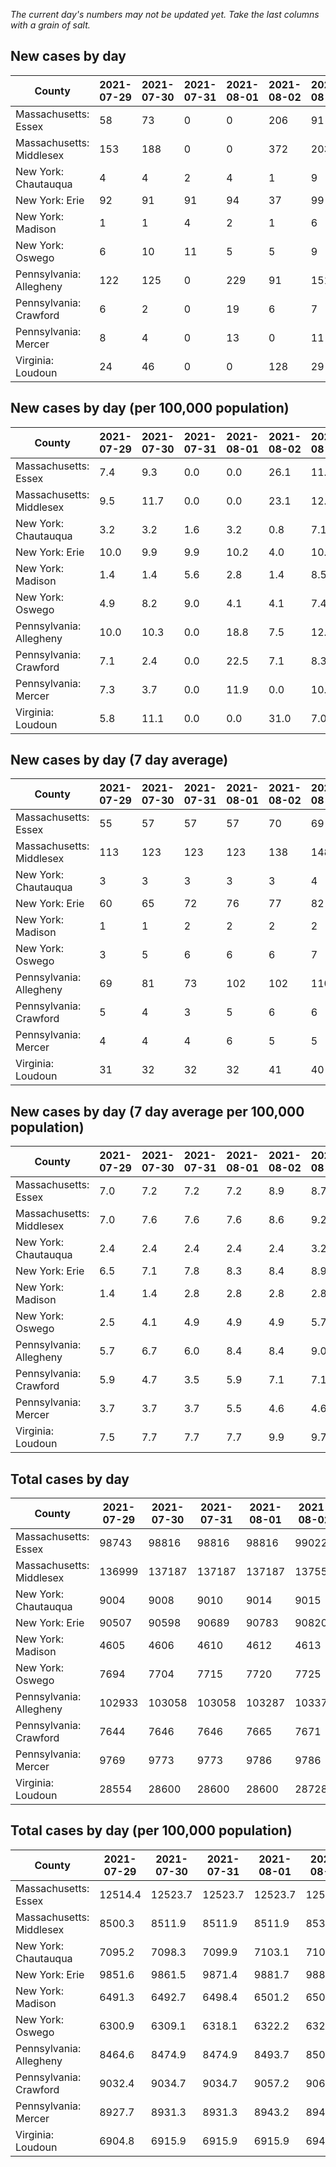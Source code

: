 _The current day's numbers may not be updated yet. Take the last columns with a grain of salt._
## New cases by day

| County | 2021-07-29 | 2021-07-30 | 2021-07-31 | 2021-08-01 | 2021-08-02 | 2021-08-03 | 2021-08-04 |
| --- | --- | --- | --- | --- | --- | --- | --- |
| Massachusetts: Essex | 58 | 73 | 0 | 0 | 206 | 91 | 90 |
| Massachusetts: Middlesex | 153 | 188 | 0 | 0 | 372 | 203 | 193 |
| New York: Chautauqua | 4 | 4 | 2 | 4 | 1 | 9 | 8 |
| New York: Erie | 92 | 91 | 91 | 94 | 37 | 99 | 84 |
| New York: Madison | 1 | 1 | 4 | 2 | 1 | 6 | 8 |
| New York: Oswego | 6 | 10 | 11 | 5 | 5 | 9 | 11 |
| Pennsylvania: Allegheny | 122 | 125 | 0 | 229 | 91 | 151 | 117 |
| Pennsylvania: Crawford | 6 | 2 | 0 | 19 | 6 | 7 | 9 |
| Pennsylvania: Mercer | 8 | 4 | 0 | 13 | 0 | 11 | 7 |
| Virginia: Loudoun | 24 | 46 | 0 | 0 | 128 | 29 | 57 |

## New cases by day (per 100,000 population)

| County | 2021-07-29 | 2021-07-30 | 2021-07-31 | 2021-08-01 | 2021-08-02 | 2021-08-03 | 2021-08-04 |
| --- | --- | --- | --- | --- | --- | --- | --- |
| Massachusetts: Essex | 7.4 | 9.3 | 0.0 | 0.0 | 26.1 | 11.5 | 11.4 |
| Massachusetts: Middlesex | 9.5 | 11.7 | 0.0 | 0.0 | 23.1 | 12.6 | 12.0 |
| New York: Chautauqua | 3.2 | 3.2 | 1.6 | 3.2 | 0.8 | 7.1 | 6.3 |
| New York: Erie | 10.0 | 9.9 | 9.9 | 10.2 | 4.0 | 10.8 | 9.1 |
| New York: Madison | 1.4 | 1.4 | 5.6 | 2.8 | 1.4 | 8.5 | 11.3 |
| New York: Oswego | 4.9 | 8.2 | 9.0 | 4.1 | 4.1 | 7.4 | 9.0 |
| Pennsylvania: Allegheny | 10.0 | 10.3 | 0.0 | 18.8 | 7.5 | 12.4 | 9.6 |
| Pennsylvania: Crawford | 7.1 | 2.4 | 0.0 | 22.5 | 7.1 | 8.3 | 10.6 |
| Pennsylvania: Mercer | 7.3 | 3.7 | 0.0 | 11.9 | 0.0 | 10.1 | 6.4 |
| Virginia: Loudoun | 5.8 | 11.1 | 0.0 | 0.0 | 31.0 | 7.0 | 13.8 |

## New cases by day (7 day average)

| County | 2021-07-29 | 2021-07-30 | 2021-07-31 | 2021-08-01 | 2021-08-02 | 2021-08-03 | 2021-08-04 |
| --- | --- | --- | --- | --- | --- | --- | --- |
| Massachusetts: Essex | 55 | 57 | 57 | 57 | 70 | 69 | 74 |
| Massachusetts: Middlesex | 113 | 123 | 123 | 123 | 138 | 148 | 158 |
| New York: Chautauqua | 3 | 3 | 3 | 3 | 3 | 4 | 5 |
| New York: Erie | 60 | 65 | 72 | 76 | 77 | 82 | 84 |
| New York: Madison | 1 | 1 | 2 | 2 | 2 | 2 | 3 |
| New York: Oswego | 3 | 5 | 6 | 6 | 6 | 7 | 8 |
| Pennsylvania: Allegheny | 69 | 81 | 73 | 102 | 102 | 110 | 119 |
| Pennsylvania: Crawford | 5 | 4 | 3 | 5 | 6 | 6 | 7 |
| Pennsylvania: Mercer | 4 | 4 | 4 | 6 | 5 | 5 | 6 |
| Virginia: Loudoun | 31 | 32 | 32 | 32 | 41 | 40 | 41 |

## New cases by day (7 day average per 100,000 population)

| County | 2021-07-29 | 2021-07-30 | 2021-07-31 | 2021-08-01 | 2021-08-02 | 2021-08-03 | 2021-08-04 |
| --- | --- | --- | --- | --- | --- | --- | --- |
| Massachusetts: Essex | 7.0 | 7.2 | 7.2 | 7.2 | 8.9 | 8.7 | 9.4 |
| Massachusetts: Middlesex | 7.0 | 7.6 | 7.6 | 7.6 | 8.6 | 9.2 | 9.8 |
| New York: Chautauqua | 2.4 | 2.4 | 2.4 | 2.4 | 2.4 | 3.2 | 3.9 |
| New York: Erie | 6.5 | 7.1 | 7.8 | 8.3 | 8.4 | 8.9 | 9.1 |
| New York: Madison | 1.4 | 1.4 | 2.8 | 2.8 | 2.8 | 2.8 | 4.2 |
| New York: Oswego | 2.5 | 4.1 | 4.9 | 4.9 | 4.9 | 5.7 | 6.6 |
| Pennsylvania: Allegheny | 5.7 | 6.7 | 6.0 | 8.4 | 8.4 | 9.0 | 9.8 |
| Pennsylvania: Crawford | 5.9 | 4.7 | 3.5 | 5.9 | 7.1 | 7.1 | 8.3 |
| Pennsylvania: Mercer | 3.7 | 3.7 | 3.7 | 5.5 | 4.6 | 4.6 | 5.5 |
| Virginia: Loudoun | 7.5 | 7.7 | 7.7 | 7.7 | 9.9 | 9.7 | 9.9 |

## Total cases by day

| County | 2021-07-29 | 2021-07-30 | 2021-07-31 | 2021-08-01 | 2021-08-02 | 2021-08-03 | 2021-08-04 |
| --- | --- | --- | --- | --- | --- | --- | --- |
| Massachusetts: Essex | 98743 | 98816 | 98816 | 98816 | 99022 | 99113 | 99203 |
| Massachusetts: Middlesex | 136999 | 137187 | 137187 | 137187 | 137559 | 137762 | 137955 |
| New York: Chautauqua | 9004 | 9008 | 9010 | 9014 | 9015 | 9024 | 9032 |
| New York: Erie | 90507 | 90598 | 90689 | 90783 | 90820 | 90919 | 91003 |
| New York: Madison | 4605 | 4606 | 4610 | 4612 | 4613 | 4619 | 4627 |
| New York: Oswego | 7694 | 7704 | 7715 | 7720 | 7725 | 7734 | 7745 |
| Pennsylvania: Allegheny | 102933 | 103058 | 103058 | 103287 | 103378 | 103529 | 103646 |
| Pennsylvania: Crawford | 7644 | 7646 | 7646 | 7665 | 7671 | 7678 | 7687 |
| Pennsylvania: Mercer | 9769 | 9773 | 9773 | 9786 | 9786 | 9797 | 9804 |
| Virginia: Loudoun | 28554 | 28600 | 28600 | 28600 | 28728 | 28757 | 28814 |

## Total cases by day (per 100,000 population)

| County | 2021-07-29 | 2021-07-30 | 2021-07-31 | 2021-08-01 | 2021-08-02 | 2021-08-03 | 2021-08-04 |
| --- | --- | --- | --- | --- | --- | --- | --- |
| Massachusetts: Essex | 12514.4 | 12523.7 | 12523.7 | 12523.7 | 12549.8 | 12561.3 | 12572.7 |
| Massachusetts: Middlesex | 8500.3 | 8511.9 | 8511.9 | 8511.9 | 8535.0 | 8547.6 | 8559.6 |
| New York: Chautauqua | 7095.2 | 7098.3 | 7099.9 | 7103.1 | 7103.9 | 7110.9 | 7117.2 |
| New York: Erie | 9851.6 | 9861.5 | 9871.4 | 9881.7 | 9885.7 | 9896.5 | 9905.6 |
| New York: Madison | 6491.3 | 6492.7 | 6498.4 | 6501.2 | 6502.6 | 6511.0 | 6522.3 |
| New York: Oswego | 6300.9 | 6309.1 | 6318.1 | 6322.2 | 6326.3 | 6333.7 | 6342.7 |
| Pennsylvania: Allegheny | 8464.6 | 8474.9 | 8474.9 | 8493.7 | 8501.2 | 8513.6 | 8523.2 |
| Pennsylvania: Crawford | 9032.4 | 9034.7 | 9034.7 | 9057.2 | 9064.3 | 9072.5 | 9083.2 |
| Pennsylvania: Mercer | 8927.7 | 8931.3 | 8931.3 | 8943.2 | 8943.2 | 8953.2 | 8959.6 |
| Virginia: Loudoun | 6904.8 | 6915.9 | 6915.9 | 6915.9 | 6946.9 | 6953.9 | 6967.7 |
